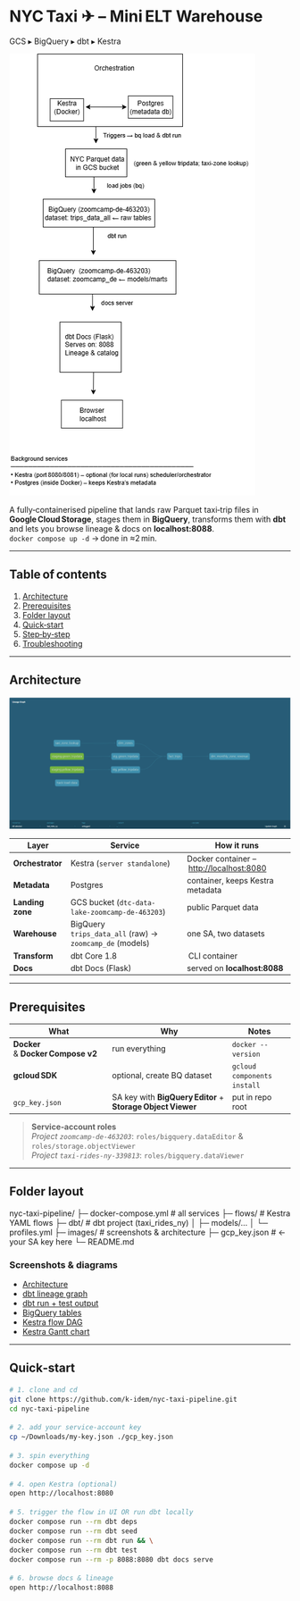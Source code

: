 # NYC Taxi ✈ – Mini ELT Warehouse  
GCS ▸ BigQuery ▸ dbt ▸ Kestra

![Architecture diagram](images/architecture.png)

A fully‑containerised pipeline that lands raw Parquet taxi‑trip files in **Google Cloud Storage**, stages them in **BigQuery**, transforms them with **dbt** and lets you browse lineage & docs on **localhost:8088**.  
`docker compose up -d` → done in ≈2 min.

---

## Table of contents
1. [Architecture](#-architecture)
2. [Prerequisites](#-prerequisites)
3. [Folder layout](#-folder-layout)
4. [Quick‑start](#-quick‑start)
5. [Step‑by‑step](#-step‑by‑step)
6. [Troubleshooting](#-troubleshooting)

---

## Architecture
![Lineage](images/dbt_lineage.png)

| Layer | Service | How it runs |
|-------|---------|-------------|
| **Orchestrator** | Kestra (`server standalone`) | Docker container – <http://localhost:8080> |
| **Metadata** | Postgres | container, keeps Kestra metadata |
| **Landing zone** | GCS bucket (`dtc-data-lake‑zoomcamp-de‑463203`) | public Parquet data |
| **Warehouse** | BigQuery<br>`trips_data_all` (raw) → `zoomcamp_de` (models) | one SA, two datasets |
| **Transform** | dbt Core 1.8 | CLI container |
| **Docs** | dbt Docs (Flask) | served on **localhost:8088** |

---

## Prerequisites
| What | Why | Notes |
|------|-----|-------|
| **Docker** & **Docker Compose v2** | run everything | `docker --version` |
| **gcloud SDK** | optional, create BQ dataset | `gcloud components install` |
| `gcp_key.json` | SA key with **BigQuery Editor** + **Storage Object Viewer** | put in repo root |

> **Service‑account roles**  
> *Project `zoomcamp‑de‑463203`*: `roles/bigquery.dataEditor` & `roles/storage.objectViewer`  
> *Project `taxi‑rides‑ny‑339813`*: `roles/bigquery.dataViewer`

---

## Folder layout
nyc-taxi-pipeline/
├─ docker-compose.yml # all services
├─ flows/ # Kestra YAML flows
├─ dbt/ # dbt project (taxi_rides_ny)
│ ├─ models/…
│ └─ profiles.yml
├─ images/ # screenshots & architecture
├─ gcp_key.json # ← your SA key here
└─ README.md

### Screenshots & diagrams

* [Architecture](images/architecture.png)
* [dbt lineage graph](images/dbt_lineage.png)
* [dbt run + test output](images/dbt_run.png)
* [BigQuery tables](images/bq_table.png)
* [Kestra flow DAG](images/kestra_DAG_view.png)
* [Kestra Gantt chart](images/kestra_gantt_view.png)


---

## Quick‑start

```bash
# 1. clone and cd
git clone https://github.com/k-idem/nyc-taxi-pipeline.git
cd nyc-taxi-pipeline

# 2. add your service‑account key
cp ~/Downloads/my-key.json ./gcp_key.json

# 3. spin everything
docker compose up -d

# 4. open Kestra (optional)
open http://localhost:8080

# 5. trigger the flow in UI OR run dbt locally
docker compose run --rm dbt deps
docker compose run --rm dbt seed
docker compose run --rm dbt run && \
docker compose run --rm dbt test
docker compose run --rm -p 8088:8080 dbt docs serve

# 6. browse docs & lineage
open http://localhost:8088
